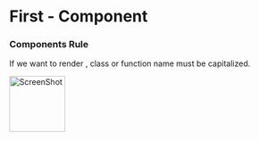 # First - Component

### Components Rule
If we want to render , class or function name must be capitalized.


<img src="/Images/componentsc.png" alt="ScreenShot" style="height: 100px; width:100px;"/>
